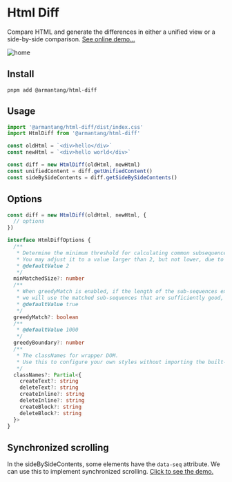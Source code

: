 # Html Diff

Compare HTML and generate the differences in either a unified view or a side-by-side comparison. [See online demo...](https://arman19941113.github.io/html-diff/)

![home](https://arman19941113.github.io/html-diff/demo.png)

## Install

```
pnpm add @armantang/html-diff
```

## Usage

```js
import '@armantang/html-diff/dist/index.css'
import HtmlDiff from '@armantang/html-diff'

const oldHtml = `<div>hello</div>`
const newHtml = `<div>hello world</div>`

const diff = new HtmlDiff(oldHtml, newHtml)
const unifiedContent = diff.getUnifiedContent()
const sideBySideContents = diff.getSideBySideContents()
```

## Options

```ts
const diff = new HtmlDiff(oldHtml, newHtml, {
  // options
})

interface HtmlDiffOptions {
  /**
   * Determine the minimum threshold for calculating common subsequences.
   * You may adjust it to a value larger than 2, but not lower, due to the potential inclusion of HTML tags in the count.
   * @defaultValue 2
   */
  minMatchedSize?: number
  /**
   * When greedyMatch is enabled, if the length of the sub-sequences exceeds greedyBoundary,
   * we will use the matched sub-sequences that are sufficiently good, even if they are not optimal, to enhance performance.
   * @defaultValue true
   */
  greedyMatch?: boolean
  /**
   * @defaultValue 1000
   */
  greedyBoundary?: number
  /**
   * The classNames for wrapper DOM.
   * Use this to configure your own styles without importing the built-in CSS file
   */
  classNames?: Partial<{
    createText?: string
    deleteText?: string
    createInline?: string
    deleteInline?: string
    createBlock?: string
    deleteBlock?: string
  }>
}
```

## Synchronized scrolling

In the sideBySideContents, some elements have the `data-seq` attribute. We can use this to implement synchronized scrolling. [Click to see the demo.](https://github.com/Arman19941113/html-diff/blob/master/examples/basic/src/components/SideBySide.jsx)
